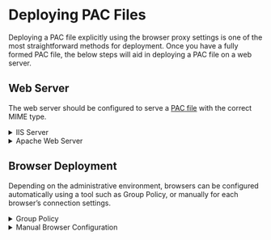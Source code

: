 # Deploying PAC Files
Deploying a PAC file explicitly using the browser proxy settings is one of the most straightforward methods for deployment. Once you have a fully formed PAC file, the below steps will aid in deploying a PAC file on a web server.

## Web Server

The web server should be configured to serve a [PAC file](https://github.com/mdriesnj/findproxyforurl/blob/main/Pac_File_Coding/Example.md) with the correct MIME type.

<details>
  <summary>IIS Server</summary>

  1. Login to the server through Terminal Services or Remote Desktop Connection.
  2. Click **Start**, select **Programs**, and then click **Administrative Tools**.
     1. For IIS 5.0: Open Internet Services Manager.
     2. For IIS 6.0: Open Internet Information Services.
  3. In the left column you will see the Server Name.
     1. In IIS 5.0: expand the Server Name to find the domain name.
     2. In IIS 6.0: expand the Server Name and then Web Sites to find the domain name. 
  4. Right-click on the domain name and select **Properties**.
  5. On the HTTP Headers tab click **MIME Types**.
  6. Click **New**.
  7. Enter the below information:**Extension:** *.pac***MIME Type:** *application/x-ns-proxy-autoconfig*
  8. Click **OK**.
</details>

<details>
  <summary>Apache Web Server</summary>

  1. Create .htaccess file.
  2. Add the below line into the file: <br>&nbsp;&nbsp;&nbsp;&nbsp;*AddType application/x-ns-proxy-autoconfig .pac*
  3. Upload the file to the same location as the PAC file.
 
</details>

## Browser Deployment

Depending on the administrative environment, browsers can be configured automatically using a tool such as Group Policy, or manually for each browser’s connection settings.
<details>
  <summary>Group Policy</summary>

  1. Open the **Group Policy Object Editor**.
  2. Expand the **User Configuration > Windows Settings > Internet Explorer Maintenance tree**.
  3. Open **Connection** and select **Automatic Browser Configuration**.
  4. Check **Enable Automatic Configuration**.
  5. Enter the URL for the PAC file in the **Auto-proxy URL** text box, click **OK**.
 
</details>
<details>
  <summary>Manual Browser Configuration</summary>

### Internet Explorer

1. Open Internet Explorer.
2. Select **Tools** from the application menu, click **Internet Options**.
3. Click the **Connections** tab, click the **LAN settings** button.
4. Check **Use automatic configuration script**, click **OK**.
5. Enter the URL for the PAC file in the **Address** text box, click **OK**.

### Firefox

1. Open Firefox.
2. Select **Tools** from the application menu, click **Options**.
3. Click the **Advanced** section, click **Settings** under **Connection**.
4. Select **Automatic proxy configuration URL**.
5. Enter the URL for the PAC file in the text box, click **OK**.

### Safari (Windows)

Safari utilizes the Windows proxy settings as used in Internet Explorer. Please follow the instructions for Internet Explorer.

### Google Chrome (Windows)

Like Safari, Chrome utilizes the Windows proxy settings as used in Internet Explorer. Please follow the instructions for Internet Explorer.

### Opera (Windows)

1. Open Opera.
2. Click the **Opera** button.
3. Click **Settings > Preferences**section.
4. Click **Advanced**, select **Network**, and click **Proxy Servers**.
5. Select **Use automatic proxy configuration**.
6. Enter the URL for the PAC file in the text box, click **OK**.

</details>
